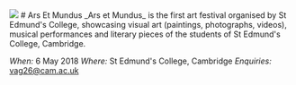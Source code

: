 <img src="https://www.artnews.com/wp-content/uploads/2016/05/basquiat-e1462930219628.jpg">
# Ars Et Mundus
_Ars et Mundus_ is the first art festival organised by St Edmund's College, showcasing visual art (paintings, photographs, videos), musical performances and literary pieces of the students of St Edmund's College, Cambridge.

*When:* 6 May 2018
*Where:* St Edmund's College, Cambridge
*Enquiries:* vag26@cam.ac.uk


